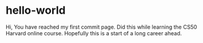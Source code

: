# hello-world

Hi,
You have reached my first commit page. 
Did this while learning the CS50 Harvard online course. 
Hopefully this is a start of a long career ahead. 
